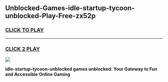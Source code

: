 
## Unblocked-Games-idle-startup-tycoon-unblocked-Play-Free-zx52p
<h3>
<a href="https://premium76.site?title=idle-startup-tycoon-unblocked&ref=23A">CLICK TO PLAY</a></h3>
<hr>

<h3>
<a href="https://premium76.site?title=idle-startup-tycoon-unblocked&ref=23A">CLICK 2 PLAY</a>
  
</h3>

<a href="https://premium76.site?title=idle-startup-tycoon-unblocked&ref=23A"><img src="https://clearcache.store/games.png"></a>


**idle-startup-tycoon-unblocked games unblocked: Your Gateway to Fun and Accessible Online Gaming**
